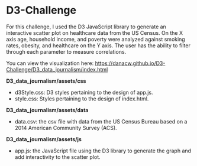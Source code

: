 # D3-Challenge

For this challenge, I used the D3 JavaScript library to generate an interactive scatter plot on healthcare data from the US Census. On the X axis age, household income, and poverty were analyzed against smoking rates, obesity, and healthcare on the Y axis. The user has the ability to filter through each parameter to measure correlations.

You can view the visualization here: https://danacw.github.io/D3-Challenge/D3_data_journalism/index.html

**D3_data_journalism/assets/css**
  - d3Style.css: D3 styles pertaining to the design of app.js.
  - style.css: Styles pertaining to the design of index.html.

**D3_data_journalism/assets/data**
  - data.csv: the csv file with data from the US Census Bureau based on a 2014 American Community Survey (ACS).

**D3_data_journalism/assets/js**
  - app.js: the JavaScript file using the D3 library to generate the graph and add interactivity to the scatter plot.  
